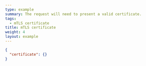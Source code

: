 ```yaml
---
type: example
summary: The request will need to present a valid certificate.
tags:
  - mTLS certificate
title: mTLS certificate
weight: 4
layout: example
---
```


```json
{
  "certificate": {}
}
```
